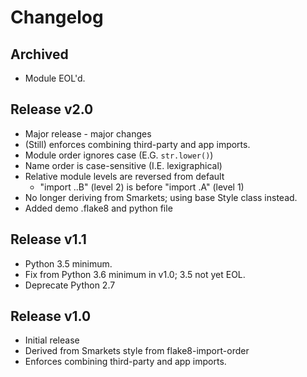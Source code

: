 # Changelog

## Archived

* Module EOL'd.

## Release v2.0

* Major release - major changes
* (Still) enforces combining third-party and app imports.
* Module order ignores case (E.G. `str.lower()`)
* Name order is case-sensitive (I.E. lexigraphical)
* Relative module levels are reversed from default
  * "import ..B" (level 2) is before "import .A" (level 1)
* No longer deriving from Smarkets; using base Style class instead.
* Added demo .flake8 and python file

## Release v1.1

* Python 3.5 minimum.
 * Fix from Python 3.6 minimum in v1.0; 3.5 not yet EOL.
 * Deprecate Python 2.7

## Release v1.0

* Initial release
* Derived from Smarkets style from flake8-import-order
* Enforces combining third-party and app imports.
